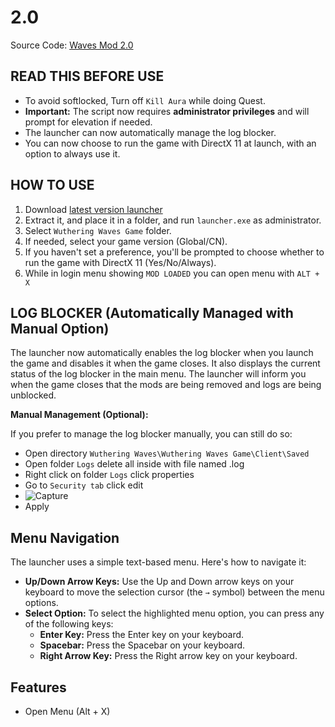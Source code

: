 # 2.0
Source Code: [Waves Mod 2.0](https://github.com/saefulbarkah/wuthering-wave-mod)

## READ THIS BEFORE USE
- To avoid softlocked, Turn off `Kill Aura` while doing Quest.
- **Important:** The script now requires **administrator privileges** and will prompt for elevation if needed.
- The launcher can now automatically manage the log blocker.
- You can now choose to run the game with DirectX 11 at launch, with an option to always use it.

## HOW TO USE
1. Download [latest version launcher](https://github.com/TearTyr/fun-games/releases)
2. Extract it, and place it in a folder, and run `launcher.exe` as administrator.
3. Select `Wuthering Waves Game` folder.
4. If needed, select your game version (Global/CN).
5. If you haven't set a preference, you'll be prompted to choose whether to run the game with DirectX 11 (Yes/No/Always).
6. While in login menu showing `MOD LOADED` you can open menu with `ALT + X`

## LOG BLOCKER (Automatically Managed with Manual Option)

The launcher now automatically enables the log blocker when you launch the game and disables it when the game closes. It also displays the current status of the log blocker in the main menu. The launcher will inform you when the game closes that the mods are being removed and logs are being unblocked.

**Manual Management (Optional):**

If you prefer to manage the log blocker manually, you can still do so:

- Open directory `Wuthering Waves\Wuthering Waves Game\Client\Saved`
- Open folder `Logs` delete all inside with file named .log
- Right click on folder `Logs` click properties
- Go to `Security tab` click edit
- ![Capture](https://github.com/user-attachments/assets/60defe45-9d19-44ed-99db-70ed0430f946)
- Apply

## Menu Navigation
The launcher uses a simple text-based menu. Here's how to navigate it:

- **Up/Down Arrow Keys:** Use the Up and Down arrow keys on your keyboard to move the selection cursor (the `→` symbol) between the menu options.
- **Select Option:** To select the highlighted menu option, you can press any of the following keys:
    - **Enter Key:** Press the Enter key on your keyboard.
    - **Spacebar:** Press the Spacebar on your keyboard.
    - **Right Arrow Key:** Press the Right arrow key on your keyboard.

## Features
- Open Menu (Alt + X)
